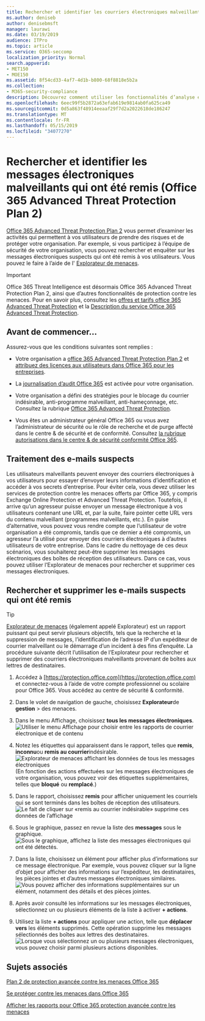 ```yaml
---
title: Rechercher et identifier les courriers électroniques malveillants remis (Office 365 Threat Investigation and Response
ms.author: deniseb
author: denisebmsft
manager: laurawi
ms.date: 03/19/2019
audience: ITPro
ms.topic: article
ms.service: O365-seccomp
localization_priority: Normal
search.appverid:
- MET150
- MOE150
ms.assetid: 8f54cd33-4af7-4d1b-b800-68f8818e5b2a
ms.collection:
- M365-security-compliance
description: Découvrez comment utiliser les fonctionnalités d’analyse et de réponse aux menaces pour rechercher et examiner des courriers électroniques malveillants.
ms.openlocfilehash: 6eec99f5b2872a63efab619e9814ab0fa625ca49
ms.sourcegitcommit: 0d5a863f48914eeaaf29f7d2a2022618de186247
ms.translationtype: MT
ms.contentlocale: fr-FR
ms.lasthandoff: 05/15/2019
ms.locfileid: "34077270"
---
```

# <a name="find-and-investigate-malicious-email-that-was-delivered-office-365-advanced-threat-protection-plan-2"></a>Rechercher et identifier les messages électroniques malveillants qui ont été remis (Office 365 Advanced Threat Protection Plan 2)

[Office 365 Advanced Threat Protection Plan 2](office-365-ti.md) vous permet d’examiner les activités qui permettent à vos utilisateurs de prendre des risques et de protéger votre organisation. Par exemple, si vous participez à l’équipe de sécurité de votre organisation, vous pouvez rechercher et enquêter sur les messages électroniques suspects qui ont été remis à vos utilisateurs. Vous pouvez le faire à l’aide de l' [Explorateur de menaces](get-started-with-ti.md#threat-explorer).
  
> [!IMPORTANT]
> Office 365 Threat Intelligence est désormais Office 365 Advanced Threat Protection Plan 2, ainsi que d’autres fonctionnalités de protection contre les menaces. Pour en savoir plus, consultez les [offres et tarifs office 365 Advanced Threat Protection](https://products.office.com/exchange/advance-threat-protection) et la [Description du service Office 365 Advanced Threat Protection](https://docs.microsoft.com/office365/servicedescriptions/office-365-advanced-threat-protection-service-description).
  
## <a name="before-you-begin"></a>Avant de commencer...

Assurez-vous que les conditions suivantes sont remplies :
  
- Votre organisation a [office 365 Advanced Threat Protection Plan 2](office-365-ti.md) et [attribuez des licences aux utilisateurs dans Office 365 pour les entreprises](https://support.office.com/article/997596b5-4173-4627-b915-36abac6786dc).
    
- La [journalisation d’audit Office 365](turn-audit-log-search-on-or-off.md) est activée pour votre organisation. 
    
- Votre organisation a défini des stratégies pour le blocage du courrier indésirable, anti-programme malveillant, anti-hameçonnage, etc. Consultez la rubrique [Office 365 Advanced Threat Protection](office-365-atp.md).
    
- Vous êtes un administrateur général Office 365 ou vous avez l’administrateur de sécurité ou le rôle de recherche et de purge affecté dans le centre &amp; de sécurité et de conformité. Consultez [la rubrique autorisations dans le centre &amp; de sécurité conformité Office 365](permissions-in-the-security-and-compliance-center.md).
    
## <a name="dealing-with-suspicious-emails"></a>Traitement des e-mails suspects

Les utilisateurs malveillants peuvent envoyer des courriers électroniques à vos utilisateurs pour essayer d’envoyer leurs informations d’identification et accéder à vos secrets d’entreprise. Pour éviter cela, vous devez utiliser les services de protection contre les menaces offerts par Office 365, y compris Exchange Online Protection et Advanced Threat Protection. Toutefois, il arrive qu’un agresseur puisse envoyer un message électronique à vos utilisateurs contenant une URL et, par la suite, faire pointer cette URL vers du contenu malveillant (programmes malveillants, etc.). En guise d’alternative, vous pouvez vous rendre compte que l’utilisateur de votre organisation a été compromis, tandis que ce dernier a été compromis, un agresseur l’a utilisé pour envoyer des courriers électroniques à d’autres utilisateurs de votre entreprise. Dans le cadre du nettoyage de ces deux scénarios, vous souhaiterez peut-être supprimer les messages électroniques des boîtes de réception des utilisateurs. Dans ce cas, vous pouvez utiliser l’Explorateur de menaces pour rechercher et supprimer ces messages électroniques.
  
## <a name="find-and-delete-suspicious-email-that-was-delivered"></a>Rechercher et supprimer les e-mails suspects qui ont été remis

> [!TIP]
> [Explorateur de menaces](get-started-with-ti.md#threat-explorer) (également appelé Explorateur) est un rapport puissant qui peut servir plusieurs objectifs, tels que la recherche et la suppression de messages, l’identification de l’adresse IP d’un expéditeur de courrier malveillant ou le démarrage d’un incident à des fins d’enquête. La procédure suivante décrit l’utilisation de l’Explorateur pour rechercher et supprimer des courriers électroniques malveillants provenant de boîtes aux lettres de destinataires. 
  
1. Accédez à [https://protection.office.com](https://protection.office.com) et connectez-vous à l’aide de votre compte professionnel ou scolaire pour Office 365. Vous accédez au centre de sécurité &amp; conformité. 
    
2. Dans le volet de navigation de gauche, choisissez **Explorateur**de **gestion** \> des menaces.
    
3. Dans le menu Affichage, choisissez **tous les messages électroniques**.<br/>![Utiliser le menu Affichage pour choisir entre les rapports de courrier électronique et de contenu](media/d39013ff-93b6-42f6-bee5-628895c251c2.png)
  
4. Notez les étiquettes qui apparaissent dans le rapport, telles que **remis**, **inconnu**ou **remis au courrier**indésirable.<br/>![Explorateur de menaces affichant les données de tous les messages électroniques](media/208826ed-a85e-446f-b276-b5fdc312fbcb.png)<br/>(En fonction des actions effectuées sur les messages électroniques de votre organisation, vous pouvez voir des étiquettes supplémentaires, telles que **bloqué** ou **remplacé**.)
    
5. Dans le rapport, choisissez **remis** pour afficher uniquement les courriels qui se sont terminés dans les boîtes de réception des utilisateurs.<br/>![Le fait de cliquer sur «remis au courrier indésirable» supprime ces données de l’affichage](media/e6fb2e47-461e-4f6f-8c65-c331bd858758.png)
  
6. Sous le graphique, passez en revue la liste des **messages** sous le graphique.<br/>![Sous le graphique, affichez la liste des messages électroniques qui ont été détectés.](media/dfb60590-1236-499d-97da-86c68621e2bc.png)
  
7. Dans la liste, choisissez un élément pour afficher plus d’informations sur ce message électronique. Par exemple, vous pouvez cliquer sur la ligne d’objet pour afficher des informations sur l’expéditeur, les destinataires, les pièces jointes et d’autres messages électroniques similaires.<br/>![Vous pouvez afficher des informations supplémentaires sur un élément, notamment des détails et des pièces jointes.](media/5a5707c3-d62a-4610-ae7b-900fff8708b2.png)
  
8. Après avoir consulté les informations sur les messages électroniques, sélectionnez un ou plusieurs éléments de la liste à activer **+ actions**.
    
9. Utilisez la liste **+ actions** pour appliquer une action, telle que **déplacer vers** les éléments supprimés. Cette opération supprime les messages sélectionnés des boîtes aux lettres des destinataires.<br/>![Lorsque vous sélectionnez un ou plusieurs messages électroniques, vous pouvez choisir parmi plusieurs actions disponibles.](media/ef12e10c-60a7-4f66-8f76-68d77ae26de1.png)
  
## <a name="related-topics"></a>Sujets associés

[Plan 2 de protection avancée contre les menaces Office 365](office-365-ti.md)
  
[Se protéger contre les menaces dans Office 365](protect-against-threats.md)
  
[Afficher les rapports pour Office 365 protection avancée contre les menaces](view-reports-for-atp.md)
  

